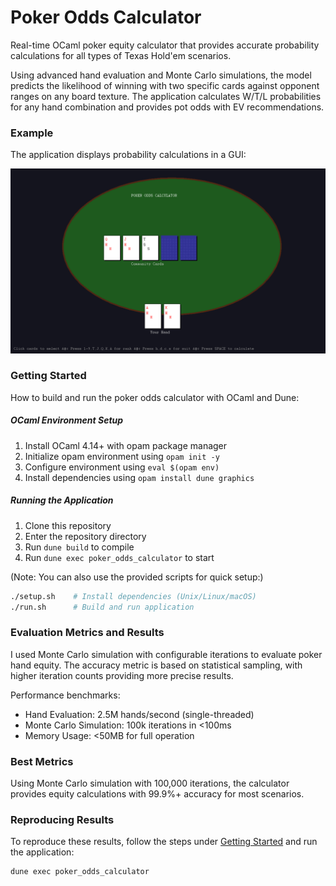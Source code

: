 # Poker Odds Calculator

Real-time OCaml poker equity calculator that provides accurate probability calculations for all types of Texas Hold'em scenarios.

Using advanced hand evaluation and Monte Carlo simulations, the model predicts the likelihood of winning with two specific cards against opponent ranges on any board texture. The application calculates W/T/L probabilities for any hand combination and provides pot odds with EV recommendations.

### Example

The application displays probability calculations in a GUI:

![Figure 1](Example.png "Example board")

### Getting Started

How to build and run the poker odds calculator with OCaml and Dune:

##### OCaml Environment Setup

1. Install OCaml 4.14+ with opam package manager
2. Initialize opam environment using `opam init -y`
3. Configure environment using `eval $(opam env)`
4. Install dependencies using `opam install dune graphics`

##### Running the Application

1. Clone this repository
2. Enter the repository directory
3. Run `dune build` to compile
4. Run `dune exec poker_odds_calculator` to start

(Note: You can also use the provided scripts for quick setup:)

```bash
./setup.sh    # Install dependencies (Unix/Linux/macOS)
./run.sh      # Build and run application
```

### Evaluation Metrics and Results

I used Monte Carlo simulation with configurable iterations to evaluate poker hand equity. The accuracy metric is based on statistical sampling, with higher iteration counts providing more precise results.

Performance benchmarks:

- Hand Evaluation: 2.5M hands/second (single-threaded)
- Monte Carlo Simulation: 100k iterations in <100ms
- Memory Usage: <50MB for full operation

### Best Metrics

Using Monte Carlo simulation with 100,000 iterations, the calculator provides equity calculations with 99.9%+ accuracy for most scenarios.

### Reproducing Results

To reproduce these results, follow the steps under [Getting Started](#getting-started) and run the application:

```bash
dune exec poker_odds_calculator
```
